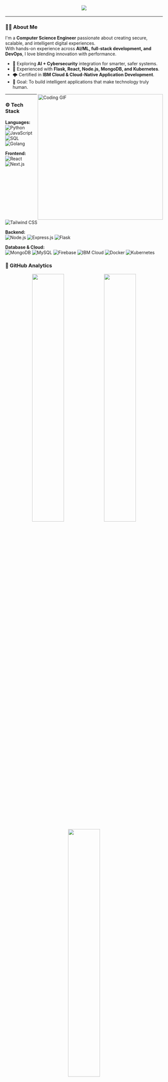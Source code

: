 <!-- Animated header -->
<h1 align="center">
  <img src="https://readme-typing-svg.herokuapp.com?font=Orbitron&color=36BCF7&size=35&center=true&vCenter=true&width=800&lines=Hey+there!+I'm+Punith+H+Singh+👋;AI+%26+Cybersecurity+Developer+🧠;Full+Stack+Engineer+💻;Cloud-Native+Application+Builder+☁️;DevOps+and+Automation+Enthusiast+🚀">
</h1>

---

### 👨‍💻 About Me  
I'm a **Computer Science Engineer** passionate about creating secure, scalable, and intelligent digital experiences.  
With hands-on experience across **AI/ML, full-stack development, and DevOps**, I love blending innovation with performance.  

- 🧠 Exploring **AI + Cybersecurity** integration for smarter, safer systems.  
- 🚀 Experienced with **Flask, React, Node.js, MongoDB, and Kubernetes**.  
- 🌩️ Certified in **IBM Cloud & Cloud-Native Application Development**.  
- 🎯 Goal: To build intelligent applications that make technology truly human.  

<img align="right" alt="Coding GIF" width="400" src="https://cdn.dribbble.com/users/1162077/screenshots/3848914/programmer.gif" />

---

### ⚙️ Tech Stack

**Languages:**  
![Python](https://img.shields.io/badge/Python-3776AB?style=for-the-badge&logo=python&logoColor=yellow)
![JavaScript](https://img.shields.io/badge/JavaScript-F7DF1E?style=for-the-badge&logo=javascript&logoColor=black)
![SQL](https://img.shields.io/badge/SQL-316192?style=for-the-badge&logo=postgresql&logoColor=white)
![Golang](https://img.shields.io/badge/Go-00ADD8?style=for-the-badge&logo=go&logoColor=white)

**Frontend:**  
![React](https://img.shields.io/badge/React-20232A?style=for-the-badge&logo=react&logoColor=61DAFB)
![Next.js](https://img.shields.io/badge/Next.js-000000?style=for-the-badge&logo=nextdotjs&logoColor=white)
![Tailwind CSS](https://img.shields.io/badge/Tailwind_CSS-38BDF8?style=for-the-badge&logo=tailwind-css&logoColor=white)

**Backend:**  
![Node.js](https://img.shields.io/badge/Node.js-339933?style=for-the-badge&logo=node.js&logoColor=white)
![Express.js](https://img.shields.io/badge/Express.js-000000?style=for-the-badge&logo=express&logoColor=white)
![Flask](https://img.shields.io/badge/Flask-20232A?style=for-the-badge&logo=flask&logoColor=white)

**Database & Cloud:**  
![MongoDB](https://img.shields.io/badge/MongoDB-4EA94B?style=for-the-badge&logo=mongodb&logoColor=white)
![MySQL](https://img.shields.io/badge/MySQL-4479A1?style=for-the-badge&logo=mysql&logoColor=white)
![Firebase](https://img.shields.io/badge/Firebase-FFCA28?style=for-the-badge&logo=firebase&logoColor=black)
![IBM Cloud](https://img.shields.io/badge/IBM_Cloud-1261FE?style=for-the-badge&logo=ibmcloud&logoColor=white)
![Docker](https://img.shields.io/badge/Docker-0db7ed?style=for-the-badge&logo=docker&logoColor=white)
![Kubernetes](https://img.shields.io/badge/Kubernetes-326ce5?style=for-the-badge&logo=kubernetes&logoColor=white)


### 🧩 GitHub Analytics
<p align="center">
  <img src="https://github-readme-streak-stats.herokuapp.com?user=Punith-Singh&theme=tokyonight&hide_border=true" width="45%" />
  <img src="https://github-readme-stats.vercel.app/api?username=Punith-Singh&show_icons=true&theme=tokyonight&hide_border=true" width="45%" />
</p>
<p align="center">
  <img src="https://github-readme-stats.vercel.app/api/top-langs/?username=Punith-Singh&layout=compact&theme=tokyonight&hide_border=true" width="45%" />
</p>

---

### ⚡ Dynamic Visuals & Motion

<p align="center">
  <img src="https://github-widgetbox.vercel.app/api/profile?username=Punith-Singh&data=followers,repositories,stars,commits&theme=darkmode" alt="GitHub WidgetBox" />
</p>

<p align="center">
  <img src="https://github-readme-activity-graph.vercel.app/graph?username=Punith-Singh&theme=react-dark&hide_border=true&area=true" width="95%" alt="activity graph">
</p>

<p align="center">
  <img src="https://readme-typing-svg.herokuapp.com?font=Orbitron&color=0FF9E4&size=28&center=true&vCenter=true&width=700&lines=🚀+Coding+the+Future;🔐+Building+Secure+AI+Systems;⚙️+Innovating+End+to+End;☁️+Living+in+the+Cloud" alt="animated text" />
</p>



---

### 🌐 Connect with Me  
<p align="center">
  <a href="https://linkedin.com/in/punith-h-singh"><img src="https://img.shields.io/badge/LinkedIn-0077B5?style=for-the-badge&logo=linkedin&logoColor=white"/></a>
  <a href="https://github.com/Punith-Singh"><img src="https://img.shields.io/badge/GitHub-000000?style=for-the-badge&logo=github&logoColor=white"/></a>
  <a href="mailto:punithsingh18@gmail.com"><img src="https://img.shields.io/badge/Gmail-D14836?style=for-the-badge&logo=gmail&logoColor=white"/></a>
  <a href="https://punith-singh.github.io/mywebsite"><img src="https://img.shields.io/badge/Portfolio-000000?style=for-the-badge&logo=vercel&logoColor=white"/></a>
</p>

---

<h3 align="center">✨ “Code. Learn. Secure. Repeat.” ✨</h3>
